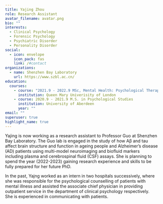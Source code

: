 ```yaml
---
title: Yajing Zhou
role: Research Assistant
avatar_filename: avatar.png
bio: ""
interests:
  - Clinical Psychology
  - Forensic Psychology
  - Psychiatric Disorder
  - Personality Disorder
social:
  - icon: envelope
    icon_pack: fas
    link: /#contact
organizations:
  - name: Shenzhen Bay Laboratory
    url: https://www.szbl.ac.cn/
education:
  courses:
    - course: "2021.9 - 2022.9 MSc, Mental Health: Psychological Therapies"
      institution: Queen Mary Univerisity of London
    - course: 2020.9 - 2021.9 M.S. in Psychological Studies
      institution: University of Aberdeen
      year: ""
email: ""
superuser: true
highlight_name: true
---
```

Yajing is now working as a research assistant to Professor Guo at Shenzhen Bay Laboratory. The Guo lab is engaged in the study of how Aβ and tau affect brain structure and function in ageing people and Alzheimer’s disease (AD) patients using multi-model neuroimaging and biofluid markers including plasma and cerebrospinal fluid (CSF) assays. She is planning to spend the year (2022-2023) gaining research experience and skills to be fully prepared for her future PhD. 

In the past, Yajng worked as an intern in two hospitals successively, where she was responsible for the psychological counselling of patients with mental illness and assisted the associate chief physician in providing outpatient service in the department of clinical psychology respectively. She is experienced in communicating with patients.